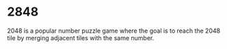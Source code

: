 # 2848
2048 is a popular number puzzle game where the goal is to reach the 2048 tile by merging adjacent tiles with the same number.
